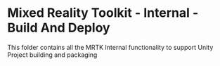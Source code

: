 # Mixed Reality Toolkit - Internal - Build And Deploy

This folder contains all the MRTK Internal functionality to support Unity Project building and packaging